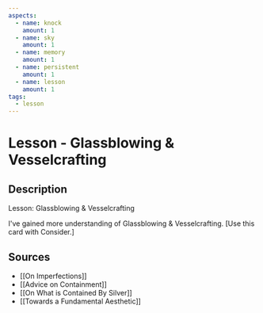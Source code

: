 ```yaml
---
aspects: 
  - name: knock
    amount: 1
  - name: sky
    amount: 1
  - name: memory
    amount: 1
  - name: persistent
    amount: 1
  - name: lesson
    amount: 1
tags:
  - lesson
---
```


# Lesson - Glassblowing & Vesselcrafting

## Description
Lesson: Glassblowing & Vesselcrafting

I've gained more understanding of Glassblowing & Vesselcrafting. [Use this card with Consider.]
## Sources
- [[On Imperfections]]
- [[Advice on Containment]]
- [[On What is Contained By Silver]]
- [[Towards a Fundamental Aesthetic]]